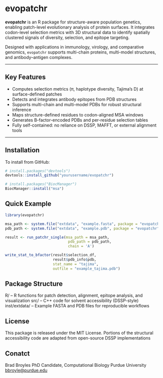 # evopatchr

**evopatchr** is an R package for structure-aware population genetics, enabling patch-level evolutionary analysis of protein surfaces. It integrates codon-level selection metrics with 3D structural data to identify spatially clustered signals of diversity, selection, and epitope targeting.

Designed with applications in immunology, virology, and comparative genomics, `evopatchr` supports multi-chain proteins, multi-model structures, and antibody–antigen complexes.

---

## Key Features

- Computes selection metrics (π, haplotype diversity, Tajima’s D) at surface-defined patches
- Detects and integrates antibody epitopes from PDB structures
- Supports multi-chain and multi-model PDBs for robust structural inference
- Maps structure-defined residues to codon-aligned MSA windows
- Generates B-factor-encoded PDBs and per-residue selection tables
- Fully self-contained: no reliance on DSSP, MAFFT, or external alignment tools

---

## Installation

To install from GitHub:

```r
# install.packages("devtools")
devtools::install_github("yourusername/evopatchr")

# install.packages("BiocManager")
BiocManager::install("msa")
```

## Quick Example

```r
library(evopatchr)

msa_path <- system.file("extdata", "example.fasta", package = "evopatchr")
pdb_path <- system.file("extdata", "example.pdb", package = "evopatchr")

result <- run_patchr_single(msa_path = msa_path,
                             pdb_path = pdb_path,
                             chain = 'A')

write_stat_to_bfactor(result$selection_df,
                      result$pdb_info$pdb,
                      stat_name = "tajima",
                      outfile = "example_tajima.pdb")
```

## Package Structure

R/ – R functions for patch detection, alignment, epitope analysis, and visualization
src/ – C++ code for solvent accessibility (DSSP-style)
inst/extdata/ – Example FASTA and PDB files for reproducible workflows

## License

This package is released under the MIT License. 
Portions of the structural accessibility code are adapted from open-source DSSP
 implementations

## Conatct

Brad Broyles
PhD Candidate, Computational Biology
Purdue University
bbroyle@purdue.edu